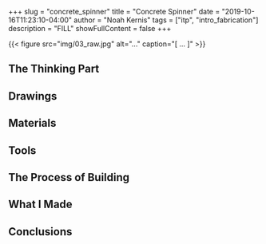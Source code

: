 +++
slug = "concrete_spinner"
title = "Concrete Spinner"
date = "2019-10-16T11:23:10-04:00"
author = "Noah Kernis"
tags = ["itp", "intro_fabrication"]
description = "FILL"
showFullContent = false
+++

{{< figure src="img/03_raw.jpg" alt="..." caption="[ ... ]" >}}

## The Thinking Part

## Drawings

## Materials

## Tools

## The Process of Building

## What I Made

## Conclusions 